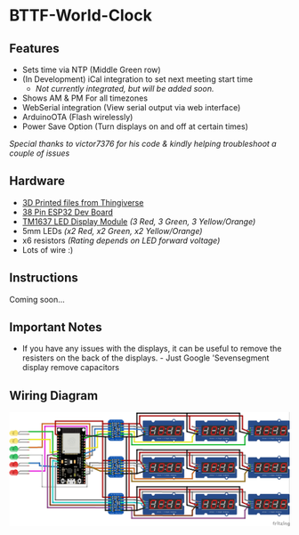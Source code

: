 # BTTF-World-Clock
## Features ##

* Sets time via NTP (Middle Green row)
* (In Development) iCal integration to set next meeting start time 
	* *Not currently integrated, but will be added soon.*
* Shows AM & PM For all timezones
* WebSerial integration (View serial output via web interface)
* ArduinoOTA (Flash wirelessly)
* Power Save Option (Turn displays on and off at certain times)

*Special thanks to victor7376 for his code & kindly helping troubleshoot a couple of issues* 

## Hardware ##
* [3D Printed files from Thingiverse](https://www.thingiverse.com/thing:2980120)
* [38 Pin ESP32 Dev Board](https://www.amazon.com/gp/product/B07QCP2451/ref=ppx_yo_dt_b_search_asin_title?ie=UTF8&psc=1)
* [TM1637 LED Display Module](https://www.aliexpress.com/item/1005002059351703.html?spm=a2g0o.order_list.0.0.21ef1802uFXY0P) *(3 Red, 3 Green, 3 Yellow/Orange)*
* 5mm LEDs *(x2 Red, x2 Green, x2 Yellow/Orange)*
* x6 resistors *(Rating depends on LED forward voltage)*
* Lots of wire :)

## Instructions ##
Coming soon...


## Important Notes ##
* If you have any issues with the displays, it can be useful to remove the resisters on the back of the displays. - Just Google 'Sevensegment display remove capacitors

## Wiring Diagram ##
![](https://github.com/BzowK/BTTF-World-Clock/blob/main/Examples/Wiring-if-no-displays.jpg)

